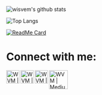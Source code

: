 ![wisvem's github stats](https://github-readme-stats.vercel.app/api?username=wisvem&theme=dark&show_icons=true)

![Top Langs](https://github-readme-stats.vercel.app/api/top-langs/?username=wisvem&layout=compact)

[![ReadMe Card](https://github-readme-stats.vercel.app/api/pin/?username=wisvem&repo=holbertonschool-low_level_programming)](https://github.com/wisvem/holbertonschool-low_level_programming)

# Connect with me:

[<img align="left" alt="WVM | Facebook" width="35px" src="https://i.imgur.com/IBjq8wx.png" />][facebook]

[<img align="left" alt="WVM | Instagram" width="35px" src="https://i.imgur.com/M6yBwxS.png" />][instagram]

[<img align="left" alt="WVM | Twitter" width="35px" src="https://i.imgur.com/iYkheW1.png" />][Twitter]

[<img align="left" alt="WVM | Medium" width="50px" src="https://cdn.freebiesupply.com/images/large/2x/medium-icon-white-on-black.png" />][Medium]

[facebook]: https://www.facebook.com/wisvem
[instagram]: https://www.instagram.com/wisvem/
[Twitter]: https://www.twitter.com/wisvem/
[Medium]: https://www.medium.com/@wisvem
